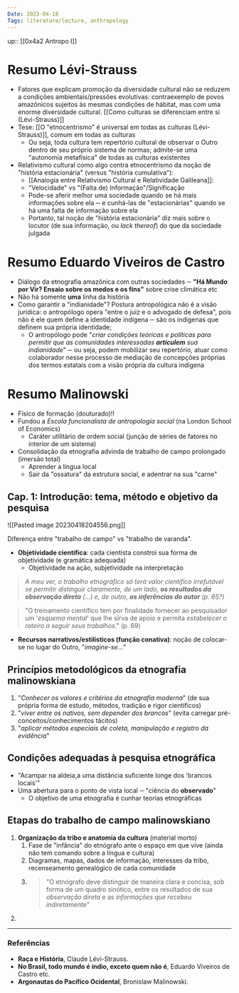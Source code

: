 ```yaml
---
Date: 2023-04-18
Tags: literature/lecture, anthropology
---
```


up:: [[0x4a2 Antropo I]]

# Resumo Lévi-Strauss
- Fatores que explicam promoção da diversidade cultural não se reduzem a condições ambientais/pressões evolutivas: contraexemplo de povos amazônicos sujeitos às mesmas condições de hábitat, mas com uma enorme diversidade cultural. [[Como culturas se diferenciam entre si (Lévi-Strauss)]]
- Tese: [[O "etnocentrismo" é universal em todas as culturas (Lévi-Strauss)]], comum em todas as culturas
	- Ou seja, toda cultura tem repertório cultural de observar o Outro dentro de seu próprio sistema de normas; admite-se uma "autonomia metafísica" de todas as culturas existentes
- Relativismo cultural como algo contra etnocentrismo da noção de "história estacionária" (versus "história cumulativa"): 
	- [[Analogia entre Relativismo Cultural e Relatividade Galileana]]:
	- "Velocidade" vs "(Falta de) Informação"/Significação
	- Pode-se aferir melhor uma sociedade quando se há mais informações sobre ela ─ e cunhá-las de "estacionárias" quando se há uma falta de informação sobre ela
	- Portanto, tal noção de "história estacionária" diz mais sobre o locutor (de sua informação, ou *lack thereof*) do que da sociedade julgada

# Resumo Eduardo Viveiros de Castro
- Diálogo da etnografia amazônica com outras sociedades ─ **"Há Mundo por Vir? Ensaio sobre os medos e os fins"** sobre crise climática etc
- Não há somente **uma** linha da história
- Como garantir a "indianidade"? Postura antropológica não é a visão jurídica: o antropólogo opera "entre o juiz e o advogado de defesa", pois não é ele quem define a identidade indígena ─ são os indígenas que definem sua própria identidade;
	- O antropólogo pode "*criar condições teóricas e políticas para permitir que as comunidades interessadas **articulem** sua indianidade*" ─ ou seja, podem mobilizar seu repertório, atuar como colaborador nesse processo de mediação de concepções próprias dos termos estatais com a visão própria da cultura indígena

# Resumo Malinowski
- Físico de formação (douturado)!!
- Fundou a *Escola funcionalista de antropologia social* (na London School of Economics)
	- Caráter utilitário de ordem social (junção de séries de fatores no interior de um sistema)
- Consolidação da etnografia advinda de trabalho de campo prolongado (imersão total)
	- Aprender a língua local
	- Sair da "ossatura" da estrutura social, e adentrar na sua "carne"

## Cap. 1: Introdução: tema, método e objetivo da pesquisa
![[Pasted image 20230418204556.png]]

Diferença entre "trabalho de campo" vs "trabalho de varanda".

- **Objetividade científica**: cada cientista constroi sua forma de objetividade (e gramática adequada) 
	- Objetividade na ação, subjetividade na interpretação

> *A meu ver, o trabalho etnográfico só terá valor científico irrefutável se permitir distinguir claramente, de um lado, **os resultados da observação direta** (...) e, de outro, **as inferências do autor** (p. 65?)* 

> "O treinamento científico tem por finalidade fornecer ao pesquisador um '*esquema mental*' que lhe sirva de apoio e permita *estabelecer o roteiro a seguir seus trabalhos*." (p. 69)

- **Recursos narrativos/estilísticos (função conativa)**: noção de colocar-se no lugar do Outro, "*imagine-se...*"

## Princípios metodológicos da etnografia malinowskiana
1. "*Conhecer os valores e critérios da etnografia moderna*" (de sua própria forma de estudo, métodos, tradição e rigor científicos)
2. "*viver entre os nativos, sem depender dos brancos*" (evita carregar pré-conceitos/conhecimentos tácitos)
3. "*aplicar métodos especiais de coleta, manipulação e registro da evidência*"

## Condições adequadas à pesquisa etnográfica
- "Acampar na aldeia,a uma distância suficiente longe dos 'brancos locais'"
- Uma abertura para o ponto de vista local ─ "ciência do **observado**"
	- O objetivo de uma etnografia é cunhar teorias etnográficas

## Etapas do trabalho de campo malinowskiano
1. **Organização da tribo e anatomia da cultura** (material morto)
	1. Fase de "infância" do etnógrafo ante o espaço em que vive (ainda não tem comando sobre a língua e cultura)
	2. Diagramas, mapas, dados de informação, interesses da tribo, recenseamento genealógico de cada comunidade
	3. > "O etnógrafo deve distinguir de maneira clara e concisa, sob forma de um quadro sinótico, entre os resultados de sua *observação direta* e as *informações que recebeu indiretamente*"
2. 

---
### Referências
- **Raça e História**, Claude Lévi-Strauss.
- **No Brasil, todo mundo é índio, exceto quem não é**, Eduardo Viveiros de Castro etc.
- **Argonautas do Pacífico Ocidental**, Bronislaw Malinowski.